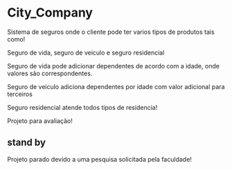 # City_Company

Sistema de seguros onde o cliente pode ter varios tipos de produtos tais como!

Seguro de vida, seguro de veiculo e seguro residencial 

Seguro de vida pode adicionar dependentes de acordo com a idade, onde valores são correspondentes.

Seguro de veiculo adiciona dependentes por idade com valor adicional para terceiros 

Seguro residencial atende todos tipos de residencia!

Projeto para avaliação!

## stand by ##

Projeto parado devido a uma pesquisa solicitada pela faculdade!
